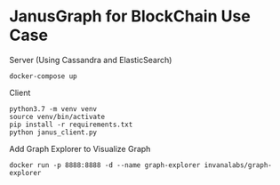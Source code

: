 # JanusGraph for BlockChain Use Case

Server (Using Cassandra and ElasticSearch)

```
docker-compose up
```

Client

```
python3.7 -m venv venv
source venv/bin/activate
pip install -r requirements.txt
python janus_client.py
```

Add Graph Explorer to Visualize Graph

```
docker run -p 8888:8888 -d --name graph-explorer invanalabs/graph-explorer
```
